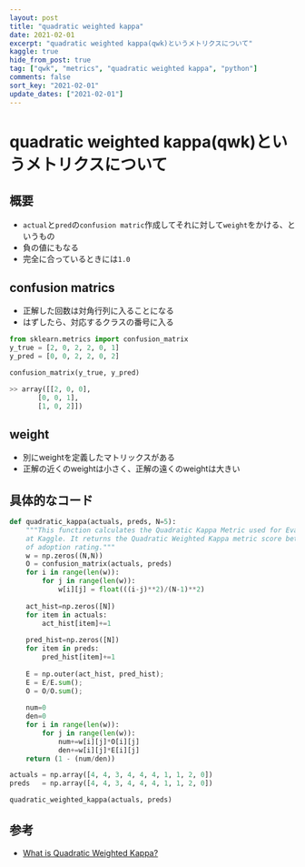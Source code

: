 ```yaml
---
layout: post
title: "quadratic weighted kappa"
date: 2021-02-01
excerpt: "quadratic weighted kappa(qwk)というメトリクスについて"
kaggle: true
hide_from_post: true
tag: ["qwk", "metrics", "quadratic weighted kappa", "python"]
comments: false
sort_key: "2021-02-01"
update_dates: ["2021-02-01"]
---
```


# quadratic weighted kappa(qwk)というメトリクスについて

## 概要
 - `actual`と`pred`の`confusion matric`作成してそれに対して`weight`をかける、というもの  
 - 負の値にもなる
 - 完全に合っているときには`1.0`

## confusion matrics
 - 正解した回数は対角行列に入ることになる  
 - はずしたら、対応するクラスの番号に入る

```python
from sklearn.metrics import confusion_matrix
y_true = [2, 0, 2, 2, 0, 1]
y_pred = [0, 0, 2, 2, 0, 2]

confusion_matrix(y_true, y_pred)

>> array([[2, 0, 0],
       [0, 0, 1],
       [1, 0, 2]])
```

## weight 
 - 別にweightを定義したマトリックスがある
 - 正解の近くのweightは小さく、正解の遠くのweightは大きい

## 具体的なコード

```python
def quadratic_kappa(actuals, preds, N=5):
    """This function calculates the Quadratic Kappa Metric used for Evaluation in the PetFinder competition
    at Kaggle. It returns the Quadratic Weighted Kappa metric score between the actual and the predicted values 
    of adoption rating."""
    w = np.zeros((N,N))
    O = confusion_matrix(actuals, preds)
    for i in range(len(w)): 
        for j in range(len(w)):
            w[i][j] = float(((i-j)**2)/(N-1)**2)
    
    act_hist=np.zeros([N])
    for item in actuals: 
        act_hist[item]+=1
    
    pred_hist=np.zeros([N])
    for item in preds: 
        pred_hist[item]+=1
                         
    E = np.outer(act_hist, pred_hist);
    E = E/E.sum();
    O = O/O.sum();
    
    num=0
    den=0
    for i in range(len(w)):
        for j in range(len(w)):
            num+=w[i][j]*O[i][j]
            den+=w[i][j]*E[i][j]
    return (1 - (num/den))
```

```python
actuals = np.array([4, 4, 3, 4, 4, 4, 1, 1, 2, 0])
preds   = np.array([4, 4, 3, 4, 4, 4, 1, 1, 2, 0])

quadratic_weighted_kappa(actuals, preds)
```

## 参考
 - [What is Quadratic Weighted Kappa?](https://www.kaggle.com/aroraaman/quadratic-kappa-metric-explained-in-5-simple-steps)
